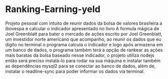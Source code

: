 # Ranking-Earning-yeld
Projeto pessoal com intuito de reunir dados da bolsa de valores brasileira a ibovespa e calcular o indicador apresentado no livro A formula mágica de Joel Greenblatt para bater o mercado de ações escrito por Joel Greenblatt, um investidor norte americano que acompanho, ao reunir os dados que eu digito no terminal o programa calcula o indicador e logo após armazena em um banco de dados, o programa também terá a opção de rankear as ações mais baratas da bolsa baseado nesse indicador, o projeto utiliza nodejs então será preciso instalá-lo para rodar na sua máquina e instalar também as dependências mysql2 para se conectar ao banco de dados, além de,  instalar o readline-sync para poder informar os dados via terminal.
